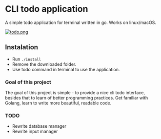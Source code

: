 # CLI todo application

A simple todo application for terminal written in go. Works on linux/macOS.

[![todo.png](https://s1.postimg.org/5ae0eslnz/todo.png)](https://postimg.org/image/o2pvidi23/)

## Instalation
- Run `./install`
- Remove the downloaded folder.
- Use todo command in terminal to use the application.

### Goal of this project
The goal of this project is simple - to provide a nice cli todo interface, besides that to
learn of better programming practices. Get familiar with Golang, learn to write more beautiful,
readable code.

### TODO
 - Rewrite database manager
 - Rewrite input manager
